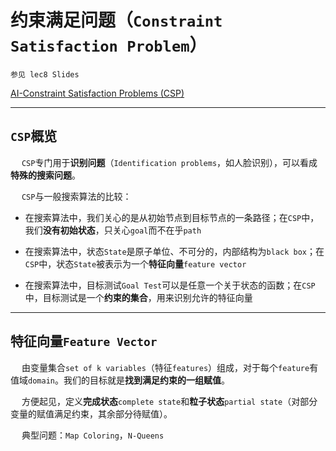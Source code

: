# 约束满足问题（`Constraint Satisfaction Problem`）

`参见 lec8 Slides`

[AI-Constraint Satisfaction Problems (CSP)](https://www.cnblogs.com/easonshi/p/12199404.html)

---------------

## `CSP`概览

&emsp; `CSP`专门用于**识别问题**（`Identification problems`，如人脸识别），可以看成**特殊的搜索问题**。

&emsp; `CSP`与一般搜索算法的比较：

 - 在搜索算法中，我们关心的是从初始节点到目标节点的一条路径；在`CSP`中，我们**没有初始状态**，只关心`goal`而不在乎`path`
 
 - 在搜索算法中，状态`State`是原子单位、不可分的，内部结构为`black box`；在`CSP`中，状态`State`被表示为一个**特征向量**`feature vector`
 
 - 在搜索算法中，目标测试`Goal Test`可以是任意一个关于状态的函数；在`CSP`中，目标测试是一个**约束的集合**，用来识别允许的特征向量

-----------------

## 特征向量`Feature Vector`

&emsp; 由变量集合`set of k variables`（特征`features`）组成，对于每个`feature`有值域`domain`。我们的目标就是**找到满足约束的一组赋值**。

&emsp; 方便起见，定义**完成状态**`complete state`和**粒子状态**`partial state`（对部分变量的赋值满足约束，其余部分待赋值）。

&emsp; 典型问题：`Map Coloring`，`N-Queens`
